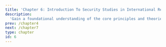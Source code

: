 ```yaml
---
title: 'Chapter 6: Introduction To Security Studies in International Relations'
description:
  'Gain a foundational understanding of the core principles and theories in security studies, examining the historical context and evolution of security as a field of study and evaluate the role of institutions in international security, with a focus on their impact on conflict resolution, peacekeeping, and the development of global governance structures.'
prev: /chapter4
next: /chapter7
type: chapter
id: 6
---
```


<exercise id="1" title="Introduction To Security Studies">  



</exercise>

<exercise id="2" title="Realism In Security Studies">  



</exercise>

<exercise id="3" title="Liberalism In Security Studies">  



</exercise>

<exercise id="4" title="Constructivism And Other Approach In Security Studies">  



</exercise>

<exercise id="5" title="Institution In International Security">  



</exercise>


<exercise id="6" title="Peace Operations">  



</exercise>


<exercise id="7" title="Crime, Terrorism, And Insurgency">  



</exercise>

<exercise id="8" title="Energy Security">  




</exercise>

<exercise id="9" title="Human Security">  



</exercise>

<exercise id="10" title="Environmental Security"> 




 
</exercise>